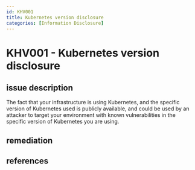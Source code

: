 ```yaml
---
id: KHV001
title: Kubernetes version disclosure
categories: [Information Disclosure]
---
```


# KHV001 - Kubernetes version disclosure

## issue description

The fact that your infrastructure is using Kubernetes, and the specific version of Kubernetes used is publicly available, and could be used by an attacker to target your environment with known vulnerabilities in the specific version of Kubernetes you are using.

## remediation

## references


